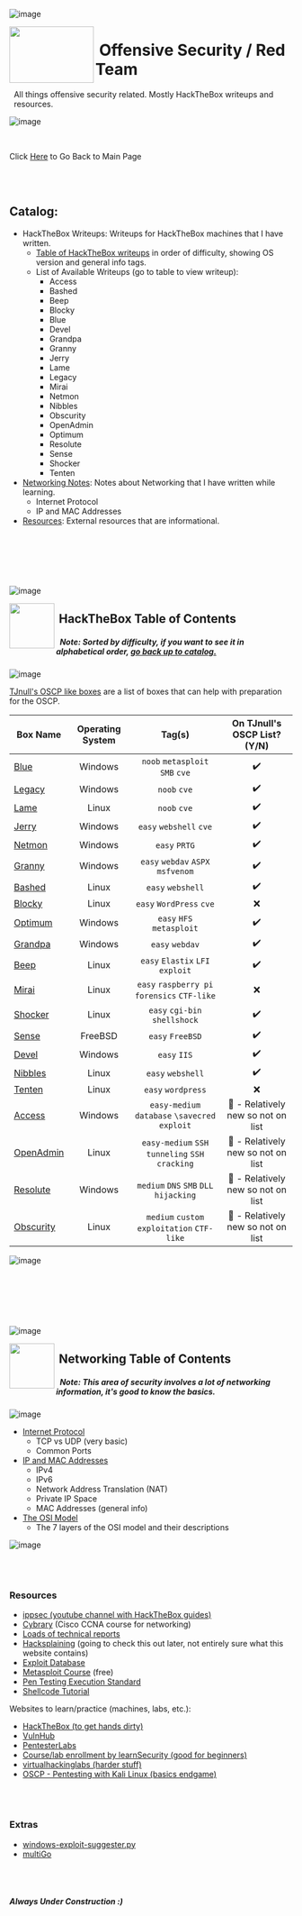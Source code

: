 ![image](https://user-images.githubusercontent.com/41026969/85955139-aaa6d480-b94a-11ea-880b-bc5e000fba62.png)

<!--- KALI ICON AND HEADER INFORMATION -->
<img align="left" width="150" height="100" src="https://user-images.githubusercontent.com/41026969/85939153-3dab2480-b8e1-11ea-8907-12532a36e4be.png"> 

# &nbsp;Offensive Security / Red Team
&nbsp;&nbsp;All things offensive security related. Mostly HackTheBox writeups and &nbsp;&nbsp;resources.

![image](https://user-images.githubusercontent.com/41026969/85955139-aaa6d480-b94a-11ea-880b-bc5e000fba62.png)



<!--- NEW LINE FOR STYLING-->
<br>



<!--- GO BACK TO MAIN PAGE-->
Click [Here](https://burntxnoodle.github.io/#welcome-to-burntxnoodles-github) to Go Back to Main Page



<!--- COUPLE NEW LINES FOR STYLING-->
<br>
<br>



<!--- TABLE OF CONTENTS-->
## Catalog:
* HackTheBox Writeups: Writeups for HackTheBox machines that I have written. 
  * [Table of HackTheBox writeups](https://burntxnoodle.github.io/RedTeam/#%E1%9E%B5%E1%9E%B5) in order of difficulty, showing OS version and general info tags.
  * List of Available Writeups (go to table to view writeup): 
    * Access 
    * Bashed 
    * Beep 
    * Blocky 
    * Blue 
    * Devel 
    * Grandpa 
    * Granny 
    * Jerry 
    * Lame 
    * Legacy 
    * Mirai 
    * Netmon 
    * Nibbles 
    * Obscurity 
    * OpenAdmin 
    * Optimum 
    * Resolute 
    * Sense 
    * Shocker 
    * Tenten 
* [Networking Notes](https://burntxnoodle.github.io/RedTeam/#%E1%9E%B5%E1%9E%B5-1): Notes about Networking that I have written while learning.
  * Internet Protocol
  * IP and MAC Addresses
* [Resources](https://github.com/BurntxNoodle/RedTeam#resources): External resources that are informational.



<!--- FEW NEW LINES FOR STYLING-->
<br>
<br>



<!--- INVISBLE CHARACTERS FOR STYLE-->
###  ឵឵
<!--- HACKTHEBOX TABLE OF CONTENTS -->
![image](https://user-images.githubusercontent.com/41026969/85955139-aaa6d480-b94a-11ea-880b-bc5e000fba62.png)

<img align="left" width="80" height="80" src="https://user-images.githubusercontent.com/41026969/85939314-3a646880-b8e2-11ea-96ad-3155aeaf5cab.png"> 

## &nbsp;HackTheBox Table of Contents
##### &nbsp;&nbsp;Note: Sorted by difficulty, if you want to see it in alphabetical order, [go back up to catalog.](https://burntxnoodle.github.io/RedTeam/#catalog)

![image](https://user-images.githubusercontent.com/41026969/85955139-aaa6d480-b94a-11ea-880b-bc5e000fba62.png)
<br>

[TJnull's OSCP like boxes](https://twitter.com/TJ_Null/status/1162419643283333120/photo/1) are a list of boxes that can help with preparation for the OSCP.

| Box Name  | Operating System |                   Tag(s)                             | On TJnull's OSCP List? (Y/N) |
|-----------|:----------------:|:----------------------------------------------------:|:----------------------------:|
| [Blue](https://burntxnoodle.github.io/RedTeam/HackTheBox%20Writeups/HTB%20-%20Blue)                 |      Windows     | ```noob``` ```metasploit``` ```SMB``` ```cve```                              |               ✔️               |
| [Legacy](https://burntxnoodle.github.io/RedTeam/HackTheBox%20Writeups/HTB%20-%20Legacy)             |      Windows     | ```noob``` ```cve```                                                         |         ✔️                     |
| [Lame](https://burntxnoodle.github.io/RedTeam/HackTheBox%20Writeups/HTB%20-%20Lame)                 |       Linux      | ```noob``` ```cve```                                                         |              ✔️                |
| [Jerry](https://burntxnoodle.github.io/RedTeam/HackTheBox%20Writeups/HTB%20-%20Jerry)               |      Windows     | ```easy``` ```webshell``` ```cve```                                          |                ✔️              |
| [Netmon](https://burntxnoodle.github.io/RedTeam/HackTheBox%20Writeups/HTB%20-%20Netmon)             |      Windows     | ```easy``` ```PRTG```                                                        |              ✔️                |
| [Granny](https://burntxnoodle.github.io/RedTeam/HackTheBox%20Writeups/HTB%20-%20Granny)      |      Windows     | ```easy``` ```webdav``` ```ASPX``` ```msfvenom```                            |             ✔️                 |
| [Bashed](https://burntxnoodle.github.io/RedTeam/HackTheBox%20Writeups/HTB%20-%20Bashed)             |       Linux      | ```easy``` ```webshell```                                                    |             ✔️                 |
| [Blocky](https://burntxnoodle.github.io/RedTeam/HackTheBox%20Writeups/HTB%20-%20Blocky)    |       Linux      | ```easy``` ```WordPress``` ```cve```                                         |                 ❌             |
| [Optimum](https://burntxnoodle.github.io/RedTeam/HackTheBox%20Writeups/HTB%20-%20Optimum) |      Windows     | ```easy```  ```HFS``` ```metasploit```                                       |           ✔️                   |
| [Grandpa](https://burntxnoodle.github.io/RedTeam/HackTheBox%20Writeups/HTB%20-%20Grandpa)   |      Windows     | ```easy``` ```webdav```                                                      |               ✔️               |
| [Beep](https://burntxnoodle.github.io/RedTeam/HackTheBox%20Writeups/HTB%20-%20Beep)              |       Linux      | ```easy``` ```Elastix``` ```LFI exploit```                                   |                ✔️              |
| [Mirai](https://burntxnoodle.github.io/RedTeam/HackTheBox%20Writeups/HTB%20-%20Mirai)         |       Linux      | ```easy``` ```raspberry pi``` ```forensics``` ```CTF-like```                 |               ❌               |
| [Shocker](https://burntxnoodle.github.io/RedTeam/HackTheBox%20Writeups/HTB%20-%20Shocker)     |       Linux      | ```easy``` ```cgi-bin``` ```shellshock```                                    |              ✔️                |
| [Sense](https://burntxnoodle.github.io/RedTeam/HackTheBox%20Writeups/HTB%20-%20Sense)       |      FreeBSD     | ```easy``` ```FreeBSD```                                                     |               ✔️               |
| [Devel](https://burntxnoodle.github.io/RedTeam/HackTheBox%20Writeups/HTB%20-%20Devel)                |      Windows     | ```easy``` ```IIS```                                                         |                ✔️              |
| [Nibbles](https://burntxnoodle.github.io/RedTeam/HackTheBox%20Writeups/HTB%20-%20Nibbles)     |       Linux      | ```easy``` ```webshell```                                                    |            ✔️                  |
| [Tenten](https://burntxnoodle.github.io/RedTeam/HackTheBox%20Writeups/HTB%20-%20Tenten)             |       Linux      | ```easy``` ```wordpress```                                                   |              ❌                |
| [Access](https://burntxnoodle.github.io/RedTeam/HackTheBox%20Writeups/HTB%20-%20Access)    |      Windows     | ```easy-medium``` ```database``` ```\savecred exploit```                     |            🚧 - Relatively new so not on list                  |
| [OpenAdmin](https://burntxnoodle.github.io/RedTeam/HackTheBox%20Writeups/HTB%20-%20OpenAdmin/OpenAdmin.pdf)       |       Linux      | ```easy-medium``` ```SSH tunneling``` ```SSH cracking```                     |           🚧 - Relatively new so not on list                   |
| [Resolute](https://burntxnoodle.github.io/RedTeam/HackTheBox%20Writeups/HTB%20-%20Resolute/Resolute.pdf)          |      Windows     | ```medium``` ```DNS``` ```SMB``` ```DLL hijacking```                         |            🚧 - Relatively new so not on list                  |
| [Obscurity](https://burntxnoodle.github.io/RedTeam/HackTheBox%20Writeups/HTB%20-%20Obscurity/Obscurity.pdf)       |       Linux      | ```medium``` ```custom exploitation``` ```CTF-like```                        |                 🚧 - Relatively new so not on list             |

![image](https://user-images.githubusercontent.com/41026969/85955139-aaa6d480-b94a-11ea-880b-bc5e000fba62.png)



<!--- COUPLE NEW LINES FOR STYLING-->
<br>
<br>


<!--- INVISBLE CHARACTERS FOR STYLE-->
###  ឵឵
<!--- NETWORKING TABLE OF CONTENTS -->
![image](https://user-images.githubusercontent.com/41026969/85955139-aaa6d480-b94a-11ea-880b-bc5e000fba62.png)

<img align="left" width="80" height="80" src="https://user-images.githubusercontent.com/41026969/87213108-73dca100-c2f0-11ea-929e-d212e12894f8.jpg"> 

## &nbsp;Networking Table of Contents
##### &nbsp;&nbsp;Note: This area of security involves a lot of networking information, it's good to know the basics.

![image](https://user-images.githubusercontent.com/41026969/85955139-aaa6d480-b94a-11ea-880b-bc5e000fba62.png)

* [Internet Protocol](https://burntxnoodle.github.io/RedTeam/Networking%20Notes/Internet%20Protocol)
  * TCP vs UDP (very basic)
  * Common Ports
* [IP and MAC Addresses](https://burntxnoodle.github.io/RedTeam/Networking%20Notes/IPandMACaddresses)
  * IPv4
  * IPv6
  * Network Address Translation (NAT)
  * Private IP Space
  * MAC Addresses (general info)
* [The OSI Model](https://burntxnoodle.github.io/RedTeam/Networking%20Notes/OSImodel)
  * The 7 layers of the OSI model and their descriptions
  
![image](https://user-images.githubusercontent.com/41026969/85955139-aaa6d480-b94a-11ea-880b-bc5e000fba62.png)



<!--- COUPLE NEW LINES FOR STYLING-->
<br>
<br>



### Resources
- [ippsec (youtube channel with HackTheBox guides)](https://www.youtube.com/channel/UCa6eh7gCkpPo5XXUDfygQQA)
- [Cybrary](https://www.cybrary.it/) (Cisco CCNA course for networking)
- [Loads of technical reports](https://github.com/juliocesarfort/public-pentesting-reports)
- [Hacksplaining](https://www.hacksplaining.com/) (going to check this out later, not entirely sure what this website contains)
- [Exploit Database](https://www.exploit-db.com/)
- [Metasploit Course](https://www.offensive-security.com/metasploit-unleashed/) (free)
- [Pen Testing Execution Standard](http://www.pentest-standard.org/index.php/Main_Page) 
- [Shellcode Tutorial](http://www.vividmachines.com/shellcode/shellcode.html)

Websites to learn/practice (machines, labs, etc.):
- [HackTheBox (to get hands dirty)](https://www.hackthebox.eu/)
- [VulnHub](https://www.vulnhub.com/)
- [PentesterLabs](https://pentesterlab.com/)
- [Course/lab enrollment by learnSecurity (good for beginners)](https://www.elearnsecurity.com/course/penetration_testing_student/)
- [virtualhackinglabs (harder stuff)](https://www.virtualhackinglabs.com/labs/penetration-testing-lab/)
- [OSCP - Pentesting with Kali Linux (basics endgame)](https://www.offensive-security.com/information-security-training/penetration-testing-training-kali-linux/)



<!--- COUPLE NEW LINES FOR STYLING-->
<br>
<br>



### Extras
- [windows-exploit-suggester.py](https://github.com/GDSSecurity/Windows-Exploit-Suggester)
- [multiGo](https://github.com/BurntxNoodle/RedTeam/tree/master/multiGo)



<!--- COUPLE NEW LINES FOR STYLING-->
<br>
<br>



##### Always Under Construction :) 



<!--- FOOTER -->
<br>
<br>
<br>
<br>
